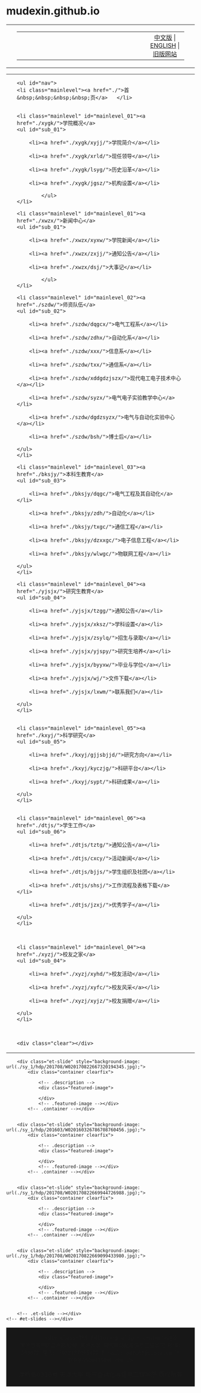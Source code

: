 # mudexin.github.io
<!DOCTYPE html PUBLIC "-//W3C//DTD XHTML 1.0 Transitional//EN" "http://www.w3.org/TR/xhtml1/DTD/xhtml1-transitional.dtd">
<html xmlns="http://www.w3.org/1999/xhtml">

<head>
<meta http-equiv="Content-Type" content="text/html; charset=gb2312" />
    <meta name="keywords" content="天津大学电气自动化与信息工程学院" />
    <meta name="description" content="天津大学电气自动化与信息工程学院" />
<title>天津大学电气自动化与信息工程学院</title>
<link href="./images/css.css" rel="stylesheet" type="text/css">

<link href="./images/menu_xiala.css" rel="stylesheet" type="text/css">
<script type="text/javascript" src="./images/jquery-1.9.1.min.js"></script>
<script type="text/javascript" src="./images/slide.js"></script>

<style type="text/css">
#apDiv1 {
	position: absolute;
	left: 0px;
	width: 100%;
	z-index: 1;
}
#apDiv2 {
	position: absolute;
	left: 0px;
	top: 0px;
	width: 100%;
	height: 40px;
	z-index: 2;
}
</style>


<!--幻灯片-->
<link rel="stylesheet" id="fusion-style-css" href="./images/style.css" type="text/css" media="all">
<script type="text/javascript" src="./images/jquery.js"></script>


</head>

<body>
<table width="100%" border="0" align="center" cellpadding="0" cellspacing="0" background="./images/test_02.jpg">
  <tr>
    <td>&nbsp;</td>
    <td width="1200"><table width="100%" border="0" cellspacing="0" cellpadding="0">
      <tr>
        <td width="77%"><a href="./"><img src="./images/test_01.jpg" alt="" /></a></td>
        <td width="23%" align="center" valign="bottom" class="yanse1"><a href="./">中文版</a> | <a href="#">ENGLISH</a> | <a href="http://seea.tju.edu.cn/" target="_blank">旧版网站</a></td>
      </tr>
    </table></td>
    <td>&nbsp;</td>
  </tr>
</table>


<table width="100%" border="0" align="center" cellpadding="0" cellspacing="0" background="./images/bg.png">
  <tr>
  <td>&nbsp;</td>
    <td width="1200">
    
    <ul id="nav">
    <li class="mainlevel"><a href="./">首&nbsp;&nbsp;&nbsp;&nbsp;页</a>   </li>

   
    <li class="mainlevel" id="mainlevel_01"><a href="./xygk/">学院概况</a>
    <ul id="sub_01">

        <li><a href="./xygk/xyjj/">学院简介</a></li> 
        
        <li><a href="./xygk/xrld/">现任领导</a></li> 
        
        <li><a href="./xygk/lsyg/">历史沿革</a></li> 
        
        <li><a href="./xygk/jgsz/">机构设置</a></li> 
            
            </ul>
    </li>
    
    <li class="mainlevel" id="mainlevel_01"><a href="./xwzx/">新闻中心</a>
    <ul id="sub_01">

        <li><a href="./xwzx/xyxw/">学院新闻</a></li> 
        
        <li><a href="./xwzx/zxjj/">通知公告</a></li> 
        
        <li><a href="./xwzx/dsj/">大事记</a></li> 
            
            </ul>
    </li>

    <li class="mainlevel" id="mainlevel_02"><a href="./szdw/">师资队伍</a>
    <ul id="sub_02">

        <li><a href="./szdw/dqgcx/">电气工程系</a></li> 
        
        <li><a href="./szdw/zdhx/">自动化系</a></li> 
        
        <li><a href="./szdw/xxx/">信息系</a></li> 
        
        <li><a href="./szdw/txx/">通信系</a></li> 
        
        <li><a href="./szdw/xddgdzjszx/">现代电工电子技术中心</a></li> 
        
        <li><a href="./szdw/syzx/">电气电子实验教学中心</a></li> 
        
        <li><a href="./szdw/dgdzsyzx/">电气与自动化实验中心</a></li> 
        
        <li><a href="./szdw/bsh/">博士后</a></li> 
            
    </ul>
    </li>
    
    <li class="mainlevel" id="mainlevel_03"><a href="./bksjy/">本科生教育</a>
    <ul id="sub_03">

        <li><a href="./bksjy/dqgc/">电气工程及其自动化</a></li> 
        
        <li><a href="./bksjy/zdh/">自动化</a></li> 
        
        <li><a href="./bksjy/txgc/">通信工程</a></li> 
        
        <li><a href="./bksjy/dzxxgc/">电子信息工程</a></li> 
        
        <li><a href="./bksjy/wlwgc/">物联网工程</a></li> 
            
    </ul>
    </li>
    
    <li class="mainlevel" id="mainlevel_04"><a href="./yjsjx/">研究生教育</a>
    <ul id="sub_04">

        <li><a href="./yjsjx/tzgg/">通知公告</a></li> 
        
        <li><a href="./yjsjx/xksz/">学科设置</a></li> 
        
        <li><a href="./yjsjx/zsylq/">招生与录取</a></li> 
        
        <li><a href="./yjsjx/yjspy/">研究生培养</a></li> 
        
        <li><a href="./yjsjx/byyxw/">毕业与学位</a></li> 
        
        <li><a href="./yjsjx/wj/">文件下载</a></li> 
        
        <li><a href="./yjsjx/lxwm/">联系我们</a></li> 
            
    </ul>
    </li>


    <li class="mainlevel" id="mainlevel_05"><a href="./kxyj/">科学研究</a>
    <ul id="sub_05">

        <li><a href="./kxyj/gjjsbjjd/">研究方向</a></li> 
        
        <li><a href="./kxyj/kyczjg/">科研平台</a></li> 
        
        <li><a href="./kxyj/sypt/">科研成果</a></li> 
            
    </ul>
    </li>


    <li class="mainlevel" id="mainlevel_06"><a href="./dtjs/">学生工作</a>
    <ul id="sub_06">

        <li><a href="./dtjs/tztg/">通知公告</a></li> 
        
        <li><a href="./dtjs/cxcy/">活动新闻</a></li> 
        
        <li><a href="./dtjs/bjjs/">学生组织及社团</a></li> 
        
        <li><a href="./dtjs/shsj/">工作流程及表格下载</a></li> 
        
        <li><a href="./dtjs/jzxj/">优秀学子</a></li> 
            
    </ul>
    </li>
    


    <li class="mainlevel" id="mainlevel_04"><a href="./xyzj/">校友之家</a>
    <ul id="sub_04">

        <li><a href="./xyzj/xyhd/">校友活动</a></li> 
        
        <li><a href="./xyzj/xyfc/">校友风采</a></li> 
        
        <li><a href="./xyzj/xyjz/">校友捐赠</a></li> 
            
    </ul>
    </li>


    
    <div class="clear"></div>
</ul></td>
  <td>&nbsp;</td>

  </tr>
</table>
<div id="et-slider-wrapper">
	<div id="et-slides">
    
    
		<div class="et-slide" style="background-image: url(./sy_1/hdp/201708/W020170822667320194345.jpg);">
			<div class="container clearfix">
				
				<!-- .description -->
				<div class="featured-image">
 
 				</div>
				<!-- .featured-image --></div>
			<!-- .container --></div>
            
		
		<div class="et-slide" style="background-image: url(./sy_1/hdp/201603/W020160326786708760456.jpg);">
			<div class="container clearfix">
				
				<!-- .description -->
				<div class="featured-image">
 
 				</div>
				<!-- .featured-image --></div>
			<!-- .container --></div>
            
		
		<div class="et-slide" style="background-image: url(./sy_1/hdp/201708/W020170822669944726988.jpg);">
			<div class="container clearfix">
				
				<!-- .description -->
				<div class="featured-image">
 
 				</div>
				<!-- .featured-image --></div>
			<!-- .container --></div>
            
		
		<div class="et-slide" style="background-image: url(./sy_1/hdp/201708/W020170822669099433980.jpg);">
			<div class="container clearfix">
				
				<!-- .description -->
				<div class="featured-image">
 
 				</div>
				<!-- .featured-image --></div>
			<!-- .container --></div>
            
		
		<!-- .et-slide --></div>
	<!-- #et-slides --></div>
    
<script type="text/javascript" src="./images/superfish.js"></script>
<script type="text/javascript" src="./images/jquery.fitvids.js"></script>
<script type="text/javascript" src="./images/custom.js"></script>
<script type="text/javascript" src="./images/modernizr.js"></script>
<table width="100%" border="0" cellspacing="0" cellpadding="0" bgcolor="#171717">
      <tr>
        <td>&nbsp;</td>
        <td width="1200" height="100" align="center" class="foot_style">
        
        
			<div class=TRS_Editor><p align="center">地址: 天津市南开区卫津路92号 天津大学 电气自动化与信息工程学院 邮编: 300072 电话: (022)27405477 E-mail: auto@tju.edu.cn 津ICP备05004358号 <br />
津教备0316号 天津大学 电气自动化与信息工程学院 版权所有</p></div>


</td>
        <td>&nbsp;</td>
      </tr>
    </table>
</body>
</html>
